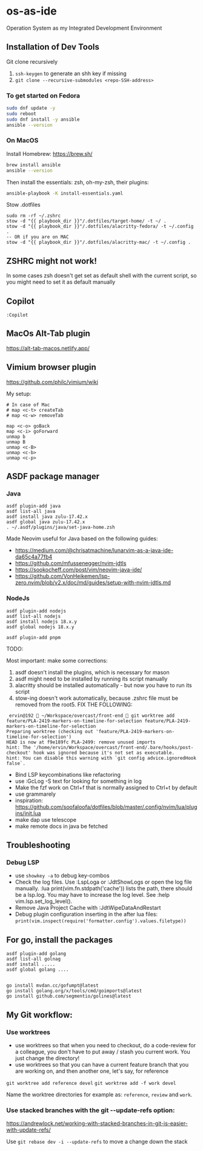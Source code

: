 # os-as-ide

Operation System as my Integrated Development Environment

## Installation of Dev Tools

Git clone recursively

1. `ssh-keygen` to generate an shh key if missing
2. `git clone --recursive-submodules <repo-SSH-address>`

### To get started on Fedora

```sh
sudo dnf update -y
sudo reboot
sudo dnf install -y ansible
ansible --version
```

### On MacOS

Install Homebrew: https://brew.sh/

```sh
brew install ansible
ansible --version
```

Then install the essentials: zsh, oh-my-zsh, their plugins:

```sh
ansible-playbook -K install-essentials.yaml
```

Stow .dotfiles

```shell
sudo rm -rf ~/.zshrc
stow -d "{{ playbook_dir }}"/.dotfiles/target-home/ -t ~/ .
stow -d "{{ playbook_dir }}"/.dotfiles/alacritty-fedora/ -t ~/.config .
-- OR if you are on MAC
stow -d "{{ playbook_dir }}"/.dotfiles/alacritty-mac/ -t ~/.config .
```

## ZSHRC might not work!

In some cases zsh doesn't get set as default shell with the current script, so you might need to set it as default manually

## Copilot

`:Copilot`

## MacOs Alt-Tab plugin

https://alt-tab-macos.netlify.app/

## Vimium browser plugin

https://github.com/philc/vimium/wiki

My setup:

```
# In case of Mac
# map <c-t> createTab
# map <c-w> removeTab

map <c-o> goBack
map <c-i> goForward
unmap b
unmap B
unmap <c-B>
unmap <c-b>
unmap <c-p>
```

## ASDF package manager

### Java

```shell
asdf plugin-add java
asdf list-all java
asdf install java zulu-17.42.x
asdf global java zulu-17.42.x
. ~/.asdf/plugins/java/set-java-home.zsh
```

Made Neovim useful for Java based on the following guides:

- https://medium.com/@chrisatmachine/lunarvim-as-a-java-ide-da65c4a77fb4
- https://github.com/mfussenegger/nvim-jdtls
- https://sookocheff.com/post/vim/neovim-java-ide/
- https://github.com/VonHeikemen/lsp-zero.nvim/blob/v2.x/doc/md/guides/setup-with-nvim-jdtls.md

### NodeJs

```shell
asdf plugin-add nodejs
asdf list-all nodejs
asdf install nodejs 18.x.y
asdf global nodejs 18.x.y
```

```
asdf plugin-add pnpm
```

TODO:

Most important:
make some corrections:

1. asdf doesn't install the plugins, which is necessary for mason
2. asdf might need to be installed by running its script manually
3. alacritty should be installed automatically - but now you have to run its script
4. stow-ing doesn't work automatically, because .zshrc file must be removed from the root5. FIX THE FOLLOWING:

```
 ervin@192  ~/Workspace/overcast/front-end  git worktree add feature/PLA-2419-markers-on-timeline-for-selection feature/PLA-2419-markers-on-timeline-for-selection
Preparing worktree (checking out 'feature/PLA-2419-markers-on-timeline-for-selection')
HEAD is now at f9e189fc PLA-2499: remove unused imports
hint: The '/home/ervin/Workspace/overcast/front-end/.bare/hooks/post-checkout' hook was ignored because it's not set as executable.
hint: You can disable this warning with `git config advice.ignoredHook false`.
```

- Bind LSP keycombinations like refactoring
- use :GcLog -S text for looking for something in log
- Make the fzf work on Ctrl+f that is normally assigned to Ctrl+t by default
- use grammarely
- inspiration: https://github.com/soofaloofa/dotfiles/blob/master/.config/nvim/lua/plugins/init.lua
- make dap use telescope
- make remote docs in java be fetched

## Troubleshooting

### Debug LSP

- use `showkey -a` to debug key-combos
- Check the log files. Use :LspLoga or :JdtShowLogs or open the log file manually. :lua print(vim.fn.stdpath('cache')) lists the path, there should be a lsp.log. You may have to increase the log level. See :help vim.lsp.set_log_level().
- Remove Java Project Cache with :JdtWipeDataAndRestart
- Debug plugin configuration inserting in the after lua files: `print(vim.inspect(require('formatter.config').values.filetype))`

## For go, install the packages

```
asdf plugin-add golang
asdf list-all golnag
asdf install .....
asdf global golang ....


go install mvdan.cc/gofumpt@latest
go install golang.org/x/tools/cmd/goimports@latest
go install github.com/segmentio/golines@latest
```

## My Git workflow:

### Use worktrees

- use worktrees so that when you need to checkout, do a code-review for a colleague, you don't have to put away / stash you current work. You just change the directory!
- use worktrees so that you can have a current feature branch that you are working on, and then another one, let's say, for reference

`git worktree add reference devel`
`git worktree add -f work devel`

Name the worktree directories for example as: `reference`, `review` and `work`.

### Use stacked branches with the git --update-refs option:

https://andrewlock.net/working-with-stacked-branches-in-git-is-easier-with-update-refs/

Use `git rebase dev -i --update-refs` to move a change down the stack
